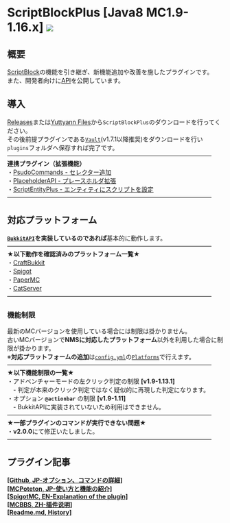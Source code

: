 ScriptBlockPlus [Java8 MC1.9-1.16.x] [![](https://jitpack.io/v/yuttyann/ScriptBlockPlus.svg)](https://jitpack.io/#yuttyann/ScriptBlockPlus)
==========
概要
--------------------------------------------------
[ScriptBlock](https://dev.bukkit.org/projects/scriptblock)の機能を引き継ぎ、新機能追加や改善を施したプラグインです。  
また、開発者向けに[API](https://github.com/yuttyann/ScriptBlockPlus/wiki/%5BJP%5D-API-Tutorial)を公開しています。  

導入
-----------
[Releases](https://github.com/yuttyann/ScriptBlockPlus/releases)または[Yuttyann Files](https://file.yuttyann44581.net/)から`ScriptBlockPlus`のダウンロードを行ってください。  
その後前提プラグインである[`Vault`](https://dev.bukkit.org/projects/vault)(v1.7.1以降推奨)をダウンロードを行い`plugins`フォルダへ保存すれば完了です。  
――――――――――――――――――――――――――――――――――  
**連携プラグイン（拡張機能）**  
・[PsudoCommands - セレクター追加](https://www.spigotmc.org/resources/psudocommands-add-the-target-selector-to-plugin-commands.56738/)  
・[PlaceholderAPI - プレースホルダ拡張](https://www.spigotmc.org/resources/placeholderapi.6245/)  
・[ScriptEntityPlus - エンティティにスクリプトを設定](https://github.com/yuttyann/ScriptEntityPlus)  
――――――――――――――――――――――――――――――――――  

対応プラットフォーム
-----------
**[`BukkitAPI`](https://hub.spigotmc.org/javadocs/bukkit/overview-summary.html)を実装しているのであれば**基本的に動作します。  
――――――――――――――――――――――――――――――――――  
**★以下動作を確認済みのプラットフォーム一覧★**  
・[CraftBukkit](https://www.spigotmc.org/)  
・[Spigot](https://www.spigotmc.org/)  
・[PaperMC](https://papermc.io/)  
・[CatServer](http://catserver.moe/)  
――――――――――――――――――――――――――――――――――  
### 機能制限
最新のMCバージョンを使用している場合には制限は掛かりません。  
古いMCバージョンで**NMSに対応したプラットフォーム**以外を利用した場合に制限が掛かります。  
※**対応プラットフォームの追加**は[`config.yml`](https://github.com/yuttyann/ScriptBlockPlus/blob/master/src/main/resources/config.yml)の[`Platforms`](https://github.com/yuttyann/ScriptBlockPlus/blob/master/src/main/resources/config.yml#L27)で行えます。  
――――――――――――――――――――――――――――――――――  
**★以下機能制限の一覧★**  
・アドベンチャーモードの左クリック判定の制限 **[v1.9-1.13.1]**  
　- 判定が本来のクリック判定ではなく疑似的に再現した判定になります。  
・オプション **`@actionbar`** の制限 **[v1.9-1.11]**  
　- BukkitAPIに実装されていないため利用はできません。    
――――――――――――――――――――――――――――――――――  
**★一部プラグインのコマンドが実行できない問題★**  
・**v2.0.0**にて修正いたしました。  
――――――――――――――――――――――――――――――――――  

プラグイン記事
-----------
**[[Github, JP-オプション、コマンドの詳細]](https://github.com/yuttyann/ScriptBlockPlus/wiki#%E4%B8%80%E8%88%AC%E3%81%AE%E6%96%B9%E5%90%91%E3%81%91)**  
**[[MCPoteton, JP-使い方と機能の紹介]](https://mcpoteton.com/mcplugin-scriptblockplus)**  
**[[SpigotMC, EN-Explanation of the plugin]](https://www.spigotmc.org/resources/1-9-1-15-2-scriptblockplus.78413/)**  
**[[MCBBS, ZH-插件说明]](https://www.mcbbs.net/thread-691900-1-1.html)**  
**[[Readme.md, History]](https://github.com/yuttyann/ScriptBlockPlus/commits/master/README.md)**  